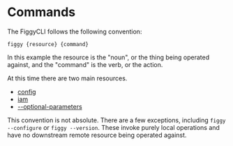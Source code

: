 
# Commands

The FiggyCLI follows the following convention:

`figgy {resource} {command}`

In this example the resource is the "noun", or the thing being operated against, and the "command" is the verb, or the action.

At this time there are two main resources.

- [config](/commands/config/get/)
- [iam](/commands/iam/export/)
- [--optional-parameters](/commands/flags/env/)


This convention is not absolute. There are a few exceptions, including `figgy --configure` or `figgy --version`.  These
invoke purely local operations and have no downstream remote resource being operated against. 

